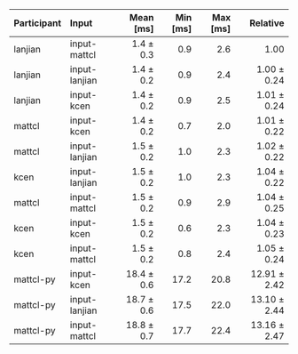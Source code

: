 | Participant | Input | Mean [ms] | Min [ms] | Max [ms] | Relative |
|:---|:---|---:|---:|---:|---:|
| lanjian | input-mattcl | 1.4 ± 0.3 | 0.9 | 2.6 | 1.00 |
| lanjian | input-lanjian | 1.4 ± 0.2 | 0.9 | 2.4 | 1.00 ± 0.24 |
| lanjian | input-kcen | 1.4 ± 0.2 | 0.9 | 2.5 | 1.01 ± 0.24 |
| mattcl | input-kcen | 1.4 ± 0.2 | 0.7 | 2.0 | 1.01 ± 0.22 |
| mattcl | input-lanjian | 1.5 ± 0.2 | 1.0 | 2.3 | 1.02 ± 0.22 |
| kcen | input-lanjian | 1.5 ± 0.2 | 1.0 | 2.3 | 1.04 ± 0.22 |
| mattcl | input-mattcl | 1.5 ± 0.2 | 0.9 | 2.9 | 1.04 ± 0.25 |
| kcen | input-kcen | 1.5 ± 0.2 | 0.6 | 2.3 | 1.04 ± 0.23 |
| kcen | input-mattcl | 1.5 ± 0.2 | 0.8 | 2.4 | 1.05 ± 0.24 |
| mattcl-py | input-kcen | 18.4 ± 0.6 | 17.2 | 20.8 | 12.91 ± 2.42 |
| mattcl-py | input-lanjian | 18.7 ± 0.6 | 17.5 | 22.0 | 13.10 ± 2.44 |
| mattcl-py | input-mattcl | 18.8 ± 0.7 | 17.7 | 22.4 | 13.16 ± 2.47 |
